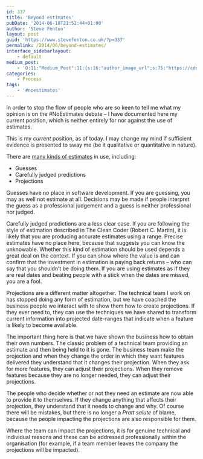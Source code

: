 ```yaml
---
id: 337
title: 'Beyond estimates'
pubDate: '2014-06-18T21:52:44+01:00'
author: 'Steve Fenton'
layout: post
guid: 'https://www.stevefenton.co.uk/?p=337'
permalink: /2014/06/beyond-estimates/
interface_sidebarlayout:
    - default
medium_post:
    - 'O:11:"Medium_Post":11:{s:16:"author_image_url";s:75:"https://cdn-images-1.medium.com/fit/c/400/400/1*eXkhfEuF41g5W_xnc_ydLA.jpeg";s:10:"author_url";s:38:"https://medium.com/@steve.fenton.co.uk";s:11:"byline_name";N;s:12:"byline_email";N;s:10:"cross_link";s:3:"yes";s:2:"id";s:12:"77a0ae064d8f";s:21:"follower_notification";s:3:"yes";s:7:"license";s:19:"all-rights-reserved";s:14:"publication_id";s:2:"-1";s:6:"status";s:5:"draft";s:3:"url";s:51:"https://medium.com/@steve.fenton.co.uk/77a0ae064d8f";}'
categories:
    - Process
tags:
    - '#noestimates'
---
```


In order to stop the flow of people who are so keen to tell me what my opinion is on the #NoEstimates debate – I have documented here my current position, which is neither entirely for nor against the use of estimates.

This is my *current* position, as of today. I may change my mind if sufficient evidence is presented to sway me (be it qualitative or quantitative in nature).

There are [many kinds of estimates](https://www.stevefenton.co.uk/2014/06/Definition-of-Estimates/) in use, including:

- Guesses
- Carefully judged predictions
- Projections

Guesses have no place in software development. If you are guessing, you may as well not estimate at all. Decisions may be made if people interpret the guess as a professional judgement and a guess is neither professional nor judged.

Carefully judged predictions are a less clear case. If you are following the style of estimation described in The Clean Coder (Robert C. Martin), it is likely that you are producing accurate estimates using a range. Precise estimates have no place here, because that suggests you can know the unknowable. Whether this kind of estimation should be used depends a great deal on the context. If you can show where the value is and can confirm that the investment in estimation is paying back returns – who can say that you shouldn’t be doing them. If you are using estimates as if they are real dates and beating people with a stick when the dates are missed, you are a fool.

Projections are a different matter altogether. The technical team I work on has stopped doing any form of estimation, but we have coached the business people we interact with to show them how to create projections. If they ever need to, they can use the techniques we have shared to transform current information into projected date-ranges that indicate when a feature is likely to become available.

The important thing here is that we have shown the business how to obtain their own numbers. The classic problem of a technical team providing an estimate and then being held to it is gone. The business team make the projection and when they change the order in which they want features delivered they understand that it changes their projection. When they ask for more features, they can adjust their projections. When they remove features because they are no longer needed, they can adjust their projections.

The people who decide whether or not they need an estimate are now able to provide it to themselves. If they change anything that affects their projection, they understand that it needs to change and why. Of course there will be mistakes, but there is no longer a *Pratt salute* of blame, because the people impacting the projections are also responsible for them.

Where the team can impact the projections, it is for genuine technical and individual reasons and these can be addressed professionally within the organisation (for example, if a team member leaves the company the projections will be impacted).